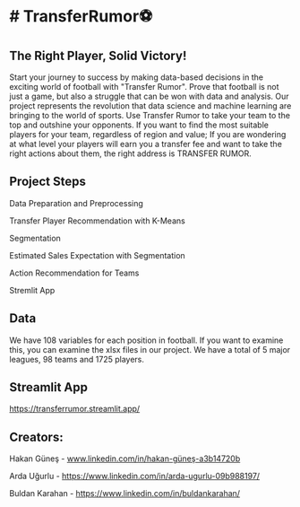 # # TransferRumor⚽️

## The Right Player, Solid Victory!
Start your journey to success by making data-based decisions in the exciting world of football with "Transfer Rumor". Prove that football is not just a game, but also a struggle that can be won with data and analysis.
Our project represents the revolution that data science and machine learning are bringing to the world of sports. Use Transfer Rumor to take your team to the top and outshine your opponents.
If you want to find the most suitable players for your team, regardless of region and value; If you are wondering at what level your players will earn you a transfer fee and want to take the right actions about them, the right address is TRANSFER RUMOR.

## Project Steps
Data Preparation and Preprocessing

Transfer Player Recommendation with K-Means

Segmentation

Estimated Sales Expectation with Segmentation

Action Recommendation for Teams

Stremlit App

## Data
We have 108 variables for each position in football. If you want to examine this, you can examine the xlsx files in our project. We have a total of 5 major leagues, 98 teams and 1725 players.

## Streamlit App
https://transferrumor.streamlit.app/

## Creators:
Hakan Güneş - www.linkedin.com/in/hakan-güneş-a3b14720b

Arda Uğurlu - https://www.linkedin.com/in/arda-ugurlu-09b988197/

Buldan Karahan - https://www.linkedin.com/in/buldankarahan/
